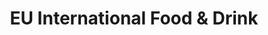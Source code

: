 ---
title: "EU International Food & Drink"
url: /boston/eu-international-food-and-drink/
shop: convenience
---
